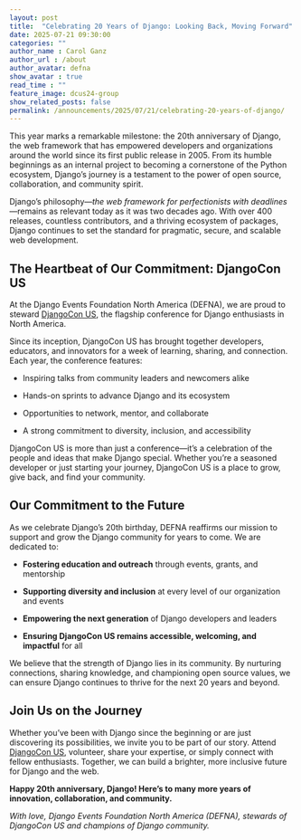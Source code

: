 ```yaml
---
layout: post
title:  "Celebrating 20 Years of Django: Looking Back, Moving Forward"
date: 2025-07-21 09:30:00
categories: ""
author_name : Carol Ganz
author_url : /about
author_avatar: defna
show_avatar : true
read_time : ""
feature_image: dcus24-group
show_related_posts: false
permalink: /announcements/2025/07/21/celebrating-20-years-of-django/
---
```


This year marks a remarkable milestone: the 20th anniversary of Django, the web framework that has empowered developers and organizations around the world since its first public release in 2005\. From its humble beginnings as an internal project to becoming a cornerstone of the Python ecosystem, Django’s journey is a testament to the power of open source, collaboration, and community spirit.

Django’s philosophy—*the web framework for perfectionists with deadlines*—remains as relevant today as it was two decades ago. With over 400 releases, countless contributors, and a thriving ecosystem of packages, Django continues to set the standard for pragmatic, secure, and scalable web development.

## **The Heartbeat of Our Commitment: DjangoCon US**

At the Django Events Foundation North America (DEFNA), we are proud to steward [DjangoCon US](https://2025.djangocon.us), the flagship conference for Django enthusiasts in North America.

Since its inception, DjangoCon US has brought together developers, educators, and innovators for a week of learning, sharing, and connection. Each year, the conference features:

* Inspiring talks from community leaders and newcomers alike

* Hands-on sprints to advance Django and its ecosystem

* Opportunities to network, mentor, and collaborate

* A strong commitment to diversity, inclusion, and accessibility

DjangoCon US is more than just a conference—it’s a celebration of the people and ideas that make Django special. Whether you’re a seasoned developer or just starting your journey, DjangoCon US is a place to grow, give back, and find your community.

## **Our Commitment to the Future**

As we celebrate Django’s 20th birthday, DEFNA reaffirms our mission to support and grow the Django community for years to come. We are dedicated to:

* **Fostering education and outreach** through events, grants, and mentorship

* **Supporting diversity and inclusion** at every level of our organization and events

* **Empowering the next generation** of Django developers and leaders

* **Ensuring DjangoCon US remains accessible, welcoming, and impactful** for all

We believe that the strength of Django lies in its community. By nurturing connections, sharing knowledge, and championing open source values, we can ensure Django continues to thrive for the next 20 years and beyond.

## **Join Us on the Journey**

Whether you’ve been with Django since the beginning or are just discovering its possibilities, we invite you to be part of our story. Attend [DjangoCon US](https://2025.djangocon.us), volunteer, share your expertise, or simply connect with fellow enthusiasts. Together, we can build a brighter, more inclusive future for Django and the web.

**Happy 20th anniversary, Django! Here’s to many more years of innovation, collaboration, and community.**

*With love, Django Events Foundation North America (DEFNA), stewards of DjangoCon US and champions of Django community.*



